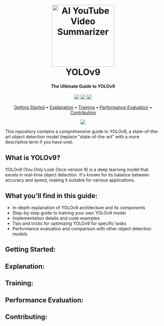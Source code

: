 <h1 align="center">
  <br>
  <a href="https://github.com/siddharthsky/the-ultimate-guide-to-yolov9"><img src="https://i.imgur.com/5GmbxJI.png" alt="AI YouTube Video Summarizer" width="200"></a>
  <br>
  YOLOv9
  <br>
</h1>

<h4 align="center">The Ultimate Guide to YOLOv9</h4>

<p align="center">
  <a href="https://github.com/siddharthsky/the-ultimate-guide-to-yolov9/issues"><img src="https://img.shields.io/github/issues/siddharthsky/the-ultimate-guide-to-yolov9"></a> 
  <a href="https://github.com/siddharthsky/the-ultimate-guide-to-yolov9/stargazers"><img src="https://img.shields.io/github/stars/siddharthsky/the-ultimate-guide-to-yolov9"></a>
  <a href="https://github.com/siddharthsky/google-gemini-yt-video-summarizer-AI-p/blob/main/LICENSE"><img src="https://img.shields.io/badge/License-MIT-blue.svg">
  </a>
</p>

<p align="center">
  <a href="#getting-started">Getting Started</a> •
  <a href="#features">Explanation</a> •
  <a href="#features">Training</a> •
  <a href="#features">Performance Evaluation</a> •
  <a href="#getting-started">Contributing</a> 
</p>

<p align="center">
  <a href="https://github.com/siddharthsky/google-gemini-yt-video-summarizer-AI-p"><img src=".gif" ></a>
</p>

<p>This repository contains a comprehensive guide to YOLOv9, a state-of-the-art object detection model (replace "state-of-the-art" with a more descriptive term if you have one).</p>

<h2>What is YOLOv9?</h2>

  <p>YOLOv9 (You Only Look Once version 9) is a deep learning model that excels in real-time object detection. It's known for its balance between accuracy and speed, making it suitable for various applications.</p>

  <h2>What you'll find in this guide:</h2>

  <ul>
    <li>In-depth explanation of YOLOv9 architecture and its components</li>
    <li>Step-by-step guide to training your own YOLOv9 model</li>
    <li>Implementation details and code examples</li>
    <li>Tips and tricks for optimizing YOLOv9 for specific tasks</li>
    <li>Performance evaluation and comparison with other object detection models</li>
  </ul>

<h2>Getting Started:</h2>

<h2>Explanation:</h2>

<h2>Training:</h2>

<h2>Performance Evaluation:</h2>

<h2>Contributing:</h2>
